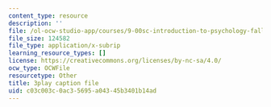 ```yaml
---
content_type: resource
description: ''
file: /ol-ocw-studio-app/courses/9-00sc-introduction-to-psychology-fall-2011/c03c003c0ac35695a04345b3401b14ad_bihrpOS0qtY.vtt
file_size: 124582
file_type: application/x-subrip
learning_resource_types: []
license: https://creativecommons.org/licenses/by-nc-sa/4.0/
ocw_type: OCWFile
resourcetype: Other
title: 3play caption file
uid: c03c003c-0ac3-5695-a043-45b3401b14ad
---
```

